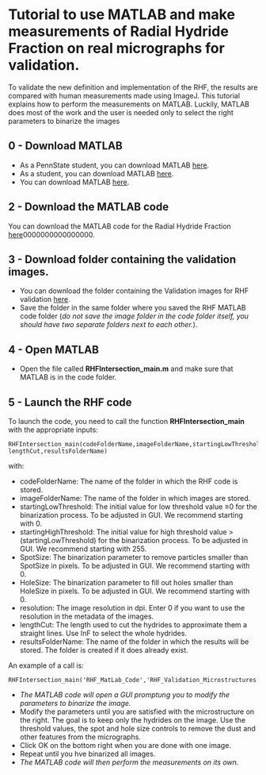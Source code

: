 # Tutorial to use MATLAB and make measurements of Radial Hydride Fraction on real micrographs for validation. 

To validate the new definition and implementation of the RHF, the results are compared with human measurements made using ImageJ. 
This tutorial explains how to perform the measurements on MATLAB. 
Luckily, MATLAB does most of the work and the user is needed only to select the right parameters to binarize the images

## 0 - Download MATLAB
* As a PennState student, you can download MATLAB [here](https://softwarestore.psu.edu/mathworks-license/-8474).
* As a student, you can download MATLAB [here](https://www.mathworks.com/products/matlab/student.html).
* You can download MATLAB [here](https://www.mathworks.com/products/get-matlab.html?s_tid=gn_getml).

## 2 - Download the MATLAB code
You can download the MATLAB code for the Radial Hydride Fraction [here]()0000000000000000.

## 3 - Download folder containing the validation images. 
* You can download the folder containing the Validation images for RHF validation [here](https://github.com/simopier/QuantifyingHydrideMicrostructure/tree/master/RHF_Validation_Microstructures).
* Save the folder in the same folder where you saved the RHF MATLAB code folder (*do not save the image folder in the code folder itself, you should have two separate folders next to each other.*). 

## 4 - Open MATLAB
* Open the file called __RHFIntersection_main.m__ and make sure that MATLAB is in the code folder.

## 5 - Launch the RHF code 
To launch the code, you need to call the function __RHFIntersection_main__ with the appropriate inputs:
```
RHFIntersection_main(codeFolderName,imageFolderName,startingLowThreshold,startingHighThreshold,SpotSize,HoleSize,resolution, lengthCut,resultsFolderName)
```
with:
- codeFolderName: The name of the folder in which the RHF code is stored.
- imageFolderName: The name of the folder in which images are stored.
- startingLowThreshold: The initial value for low threshold value ≥0 for the binarization process. To be adjusted in GUI. We recommend starting with 0.
- startingHighThreshold: The initial value for high threshold value >(startingLowThreshold) for the binarization process. To be adjusted in GUI. We recommend starting with 255.
- SpotSize: The binarization parameter to remove particles smaller than SpotSize in pixels. To be adjusted in GUI. We recommend starting with 0.
- HoleSize: The binarization parameter to fill out holes smaller than HoleSize in pixels. To be adjusted in GUI. We recommend starting with 0.
- resolution: The image resolution  in dpi. Enter 0 if you want to use the resolution in the metadata of the images.
- lengthCut: The length used to cut the hydrides to approximate them a straight lines. Use InF to select the whole hydrides.
- resultsFolderName: The name of the folder in which the results will be stored. The folder is created if it does already exist.

An example of a call is:

```
RHFIntersection_main('RHF_MatLab_Code','RHF_Validation_Microstructures',240,255,90,10,0,InF,'RHF_Validation_Results')
```

* *The MATLAB code will open a GUI promptung you to modify the parameters to binarize the image.* 
* Modify the parameters until you are satisfied with the microstructure on the right. The goal is to keep only the hydrides on the image. Use the threshold values, the spot and hole size controls to remove the dust and other features from the micrographs.
* Click OK on the bottom right when you are done with one image.
* Repeat until you hve binarized all images.
* *The MATLAB code will then perform the measurements on its own.*
